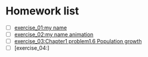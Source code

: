 # Homework list
- [ ] [exercise_01:my name](https://github.com/ms-tu/compuational_physics_N2015301020147/blob/master/my%20name.py)  
- [ ] [exercise_02:my name animation](https://github.com/ms-tu/compuational_physics_N2015301020147/blob/master/my%20name%20animation.md)  
- [ ] [exercise_03:Chapter1 problem1.6 Population growth](https://github.com/ms-tu/compuational_physics_N2015301020147/blob/ms-tu-patch-1/Chapter1.md)     
- [ ] [exercise_04:] 
